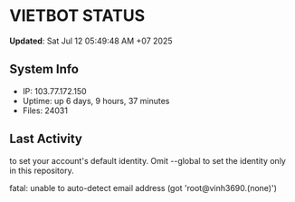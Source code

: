# VIETBOT STATUS
**Updated**: Sat Jul 12 05:49:48 AM +07 2025

## System Info
- IP: 103.77.172.150
- Uptime: up 6 days, 9 hours, 37 minutes
- Files: 24031

## Last Activity

to set your account's default identity.
Omit --global to set the identity only in this repository.

fatal: unable to auto-detect email address (got 'root@vinh3690.(none)')
